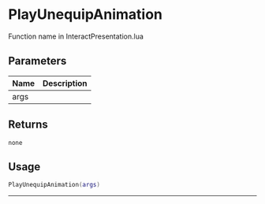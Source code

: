 # PlayUnequipAnimation

Function name in InteractPresentation.lua

## Parameters

| Name | Description |
| ---- | ----------- |
| args |             |

## Returns

`none`

## Usage

```lua
PlayUnequipAnimation(args)
```

---
